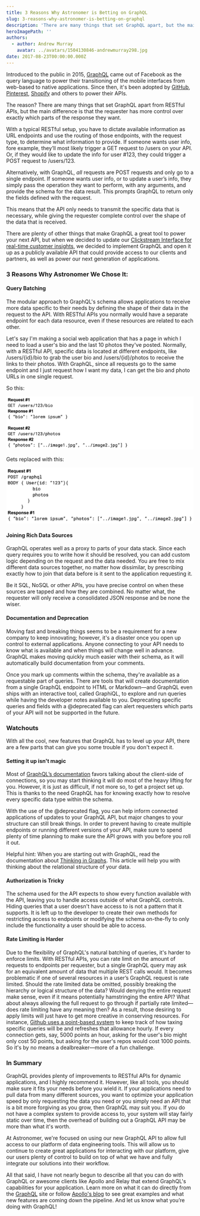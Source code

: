 ```yaml
---
title: 3 Reasons Why Astronomer is Betting on GraphQL
slug: 3-reasons-why-astronomer-is-betting-on-graphql
description: 'There are many things that set GraphQL apart, but the main difference is that the requester has more control over exactly which parts of the response they want.'
heroImagePath: ''
authors:
  - author: Andrew Murray
    avatar: ../avatars/1504130846-andrewmurray298.jpg
date: 2017-08-23T00:00:00.000Z
---
```


Introduced to the public in 2015, [GraphQL](https://graphql.org/) came out of Facebook as the query language to power their transitioning of the mobile interfaces from web-based to native applications. Since then, it's been adopted by [GitHub](https://github.com/), [Pinterest](https://www.pinterest.com/), [Shopify](https://www.shopify.com/) and others to power their APIs.

The reason? There are many things that set GraphQL apart from RESTful APIs, but the main difference is that the requester has more control over exactly which parts of the response they want.   
  
With a typical RESTful setup, you have to dictate available information as URL endpoints and use the routing of those endpoints, with the request type, to determine what information to provide. If someone wants user info, fore example, they’ll most likely trigger a GET request to /users on your API. Or, if they would like to update the info for user #123, they could trigger a POST request to /users/123.  
  
Alternatively, with GraphQL, _all_ requests are POST requests and only go to a single endpoint. If someone wants user info, or to update a user’s info, they simply pass the operation they want to perform, with any arguments, and provide the schema for the data result. This prompts GraphQL to return only the fields defined with the request.  
  
This means that the API only needs to transmit the specific data that is necessary, while giving the requester complete control over the shape of the data that is received.

There are plenty of other things that make GraphQL a great tool to power your next API, but when we decided to update our [Clickstream Interface for real-time customer insights](https://www.astronomer.io/blog/apache-spark-streaming-for-real-time-customer-insights), we decided to implement GraphQL and open it up as a publicly available API that could provide access to our clients and partners, as well as power our next generation of applications.

### **3 Reasons Why Astronomer We Chose It:**

#### **Query Batching**

The modular approach to GraphQL's schema allows applications to receive more data specific to their needs by defining the shape of their data in the request to the API. With RESTful APIs you normally would have a separate endpoint for each data resource, even if these resources are related to each other.

Let's say I'm making a social web application that has a page in which I need to load a user's bio and the last 10 photos they've posted. Normally, with a RESTful API, specific data is located at different endpoints, like /users/{id}/bio to grab the user bio and /users/{id}/photos to receive the links to their photos. With GraphQL, since all requests go to the same endpoint and I just request how I want my data, I can get the bio and photo URLs in one single request.

So this:

![Visual1.png](./Visual1.png "Visual1.png")

Gets replaced with this:

![Visual2.png](./Visual2.png "Visual2.png")

#### **Joining Rich Data Sources**

GraphQL operates well as a proxy to parts of your data stack. Since each query requires you to write how it should be resolved, you can add custom logic depending on the request and the data needed. You are free to mix different data sources together, no matter how dissimilar, by prescribing exactly how to join that data before is it sent to the application requesting it.   
  
Be it SQL, NoSQL or other APIs, you have precise control on when these sources are tapped and how they are combined. No matter what, the requester will only receive a consolidated JSON response and be none the wiser.

#### **Documentation and Deprecation**

Moving fast and breaking things seems to be a requirement for a new company to keep innovating; however, it's a disaster once you open up control to external applications. Anyone connecting to your API needs to know what is available and when things will change well in advance. GraphQL makes moving quickly much easier with their schema, as it will automatically build documentation from your comments.

Once you mark up comments within the schema, they're available as a requestable part of queries. There are tools that will create documentation from a single GraphQL endpoint to HTML or Markdown—and GraphQL even ships with an interactive tool, called GraphiQL, to explore and run queries while having the developer notes available to you. Deprecating specific queries and fields with a @deprecated flag can alert requesters which parts of your API will not be supported in the future.

### **Watchouts**

With all the cool, new features that GraphQL has to level up your API, there are a few parts that can give you some trouble if you don't expect it.

#### **Setting it up isn't magic**

Most of [GraphQL’s documentation](https://graphql.org/learn/) favors talking about the client-side of connections, so you may start thinking it will do most of the heavy lifting for you. However, it is just as difficult, if not more so, to get a project set up. This is thanks to the need GraphQL has for knowing exactly how to resolve every specific data type within the schema.   
  
With the use of the @deprecated flag, you can help inform connected applications of updates to your GraphQL API, but major changes to your structure can still break things. In order to prevent having to create multiple endpoints or running different versions of your API, make sure to spend plenty of time planning to make sure the API grows with you before you roll it out.&nbsp;  
  
Helpful hint: When you are starting out with GraphQL, read the documentation about [Thinking in Graphs](https://graphql.org/learn/thinking-in-graphs/). This article will help you with thinking about the relational structure of your data.

#### **Authorization is Tricky**

The schema used for the API expects to show every function available with the API, leaving you to handle access outside of what GraphQL controls. Hiding queries that a user doesn't have access to is not a pattern that it supports. It is left up to the developer to create their own methods for restricting access to endpoints or modifying the schema on-the-fly to only include the functionality a user should be able to access.

#### **Rate Limiting is Harder**

Due to the flexibility of GraphQL's natural batching of queries, it's harder to enforce limits. With RESTful APIs, you can rate limit on the amount of requests to endpoints per requester, but a single GraphQL query may ask for an equivalent amount of data that multiple REST calls would. It becomes problematic if one of several resources in a user’s GraphQL request is rate limited. Should the rate limited data be omitted, possibly breaking the hierarchy or logical structure of the data? Would denying the entire request make sense, even if it means potentially hamstringing the entire API? What about always allowing the full request to go through if partially rate limited—does rate limiting have any meaning then? As a result, those desiring to apply limits will just have to get more creative in conserving resources. For instance,  [Github uses a point-based system](https://developer.github.com/v4/guides/resource-limitations/) to keep track of how taxing specific queries will be and refreshes that allowance hourly.&nbsp;If every connection gets, say, 5000 points an hour, asking for the user's bio might only cost 50 points, but asking for the user's repos would cost 1000 points. So it's by no means a dealbreaker—more of a fun challenge.&nbsp;

### **In Summary**

GraphQL provides plenty of improvements to RESTful APIs for dynamic applications, and I highly recommend it. However, like all tools, you should make sure it fits your needs before you wield it. If your applications need to pull data from many different sources, you want to optimize your application speed by only requesting the data you need or you simply need an API that is a bit more forgiving as you grow, then GraphQL may suit you. If you do not have a complex system to provide access to,&nbsp;your system will stay fairly static over time, then the overhead of building out a GraphQL API may be more than what it's worth.

At Astronomer, we're focused on using our new GraphQL API to allow full access to our platform of data engineering tools. This will allow us to continue to create great applications for interacting with our platform, give our users plenty of control to build on top of what we have and fully integrate our solutions into their workflow.

All that said, I have not nearly begun to describe all that you can do with GraphQL or awesome clients like Apollo and Relay that extend GraphQL's capabilities for your application. Learn more on what it can do directly from the [GraphQL](https://graphql.org) site or follow [Apollo's blog](https://dev-blog.apollodata.com) to see great examples and what new features are coming down the pipeline. And let us know what you’re doing with GraphQL!


